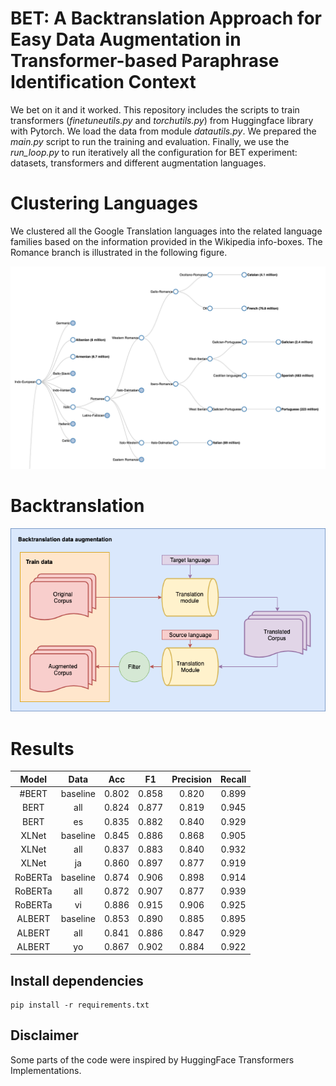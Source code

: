 # BET: A Backtranslation Approach for Easy Data Augmentation in Transformer-based Paraphrase Identification Context

We bet on it and it worked. This repository includes the scripts to train transformers (_finetuneutils.py_ and _torchutils.py_) from Huggingface library with Pytorch.
We load the data from module _datautils.py_. We prepared the _main.py_ script to run the training and evaluation.
Finally, we use the _run_loop.py_ to run iteratively all the configuration for BET experiment:
datasets, transformers and different augmentation languages.

# Clustering Languages 

We clustered all the Google Translation languages into the related language families based on the information provided in the Wikipedia info-boxes. The Romance branch is illustrated in the following figure.

![Romance Languages](img/language_family_tree.png) 


# Backtranslation
![backtranslation data augmentation scheme](img/aug_data.png) 


# Results

|  Model  |   Data   |  Acc  |   F1  | Precision | Recall |
|:-------:|:--------:|:-----:|:-----:|:---------:|:------:|
|   #BERT  | baseline | 0.802 | 0.858 |   0.820   |  0.899 |
|   BERT  |    all   | 0.824 | 0.877 |   0.819   |  0.945 |
|   BERT  |    es    | 0.835 | 0.882 |   0.840   |  0.929 |
|  XLNet  | baseline | 0.845 | 0.886 |   0.868   |  0.905 |
|  XLNet  |    all   | 0.837 | 0.883 |   0.840   |  0.932 |
|  XLNet  |    ja    | 0.860 | 0.897 |   0.877   |  0.919 |
| RoBERTa | baseline | 0.874 | 0.906 |   0.898   |  0.914 |
| RoBERTa |    all   | 0.872 | 0.907 |   0.877   |  0.939 |
| RoBERTa |    vi    | 0.886 | 0.915 |   0.906   |  0.925 |
|  ALBERT | baseline | 0.853 | 0.890 |   0.885   |  0.895 |
|  ALBERT |    all   | 0.841 | 0.886 |   0.847   |  0.929 |
|  ALBERT |    yo    | 0.867 | 0.902 |   0.884   |  0.922 |



## Install dependencies

    pip install -r requirements.txt

## Disclaimer

Some parts of the code were inspired by HuggingFace Transformers Implementations.

